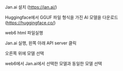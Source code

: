 Jan.ai 설치 (https://jan.ai/)

Huggingface에서 GGUF 파일 형식을 가진 AI 모델을 다운로드(https://huggingface.co/)

web6 html 파일실행

Jan.ai 실행, 왼쪽 아래 API server 클릭

오른쪽 위에 모델 선택

web6에서 Jan.ai에서 선택한 모델과 동일한 모델 선택

